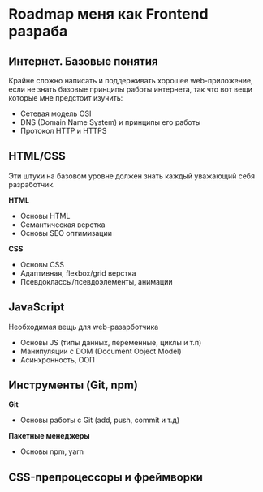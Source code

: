 # Roadmap меня как Frontend разраба
## Интернет. Базовые понятия

Крайне сложно написать и поддерживать хорошее web-приложение, если не знать базовые принципы работы интернета, так что вот вещи которые мне предстоит изучить: 
* Сетевая модель OSI 
* DNS (Domain Name System) и принципы его работы
* Протокол HTTP и HTTPS

## HTML/CSS
Эти штуки на базовом уровне должен знать каждый уважающий себя разработчик.

**HTML**
* Основы HTML
* Семантическая верстка
* Основы SEO оптимизации

**CSS**
* Основы CSS
* Адаптивная, flexbox/grid верстка
* Псевдоклассы/псевдоэлементы, анимации

## JavaScript
Необходимая вещь для web-разарботчика

* Основы JS (типы данных, переменные, циклы и т.п)
* Манипуляции с DOM (Document Object Model)
* Асинхронность, ООП

## Инструменты (Git, npm)
**Git**
* Основы работы с Git (add, push, commit и т.д)

**Пакетные менеджеры**
* Основы npm, yarn

## CSS-препроцессоры и фреймворки
